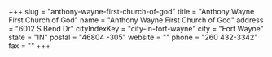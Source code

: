 +++
slug = "anthony-wayne-first-church-of-god"
title = "Anthony Wayne First Church of God"
name = "Anthony Wayne First Church of God"
address = "6012 S Bend Dr"
cityIndexKey = "city-in-fort-wayne"
city = "Fort Wayne"
state = "IN"
postal = "46804 -305"
website = ""
phone = "260 432-3342"
fax = ""
+++
